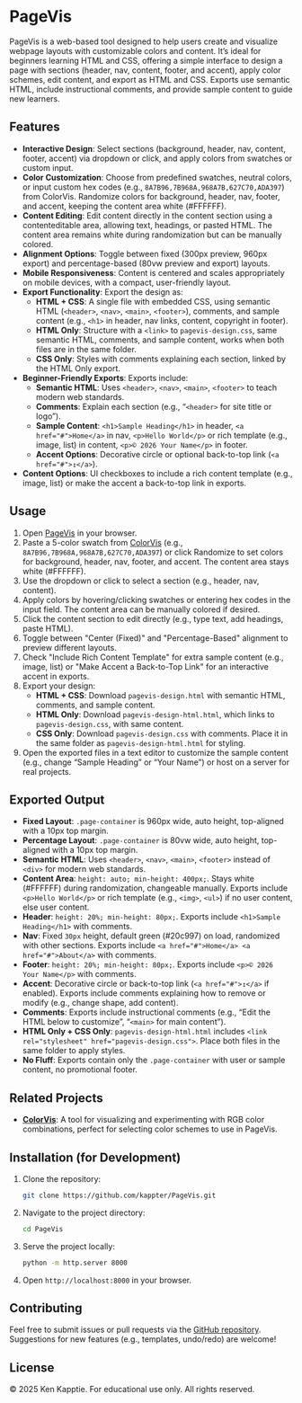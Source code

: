 # PageVis

PageVis is a web-based tool designed to help users create and visualize webpage layouts with customizable colors and content. It’s ideal for beginners learning HTML and CSS, offering a simple interface to design a page with sections (header, nav, content, footer, and accent), apply color schemes, edit content, and export as HTML and CSS. Exports use semantic HTML, include instructional comments, and provide sample content to guide new learners.

## Features
- **Interactive Design**: Select sections (background, header, nav, content, footer, accent) via dropdown or click, and apply colors from swatches or custom input.
- **Color Customization**: Choose from predefined swatches, neutral colors, or input custom hex codes (e.g., `8A7B96,7B968A,968A7B,627C70,ADA397`) from ColorVis. Randomize colors for background, header, nav, footer, and accent, keeping the content area white (#FFFFFF).
- **Content Editing**: Edit content directly in the content section using a contenteditable area, allowing text, headings, or pasted HTML. The content area remains white during randomization but can be manually colored.
- **Alignment Options**: Toggle between fixed (300px preview, 960px export) and percentage-based (80vw preview and export) layouts.
- **Mobile Responsiveness**: Content is centered and scales appropriately on mobile devices, with a compact, user-friendly layout.
- **Export Functionality**: Export the design as:
  - **HTML + CSS**: A single file with embedded CSS, using semantic HTML (`<header>`, `<nav>`, `<main>`, `<footer>`), comments, and sample content (e.g., `<h1>` in header, nav links, content, copyright in footer).
  - **HTML Only**: Structure with a `<link>` to `pagevis-design.css`, same semantic HTML, comments, and sample content, works when both files are in the same folder.
  - **CSS Only**: Styles with comments explaining each section, linked by the HTML Only export.
- **Beginner-Friendly Exports**: Exports include:
  - **Semantic HTML**: Uses `<header>`, `<nav>`, `<main>`, `<footer>` to teach modern web standards.
  - **Comments**: Explain each section (e.g., “`<header>` for site title or logo”).
  - **Sample Content**: `<h1>Sample Heading</h1>` in header, `<a href="#">Home</a>` in nav, `<p>Hello World</p>` or rich template (e.g., image, list) in content, `<p>© 2026 Your Name</p>` in footer.
  - **Accent Options**: Decorative circle or optional back-to-top link (`<a href="#">↥</a>`).
- **Content Options**: UI checkboxes to include a rich content template (e.g., image, list) or make the accent a back-to-top link in exports.

## Usage
1. Open [PageVis](https://kappter.github.io/PageVis/) in your browser.
2. Paste a 5-color swatch from [ColorVis](https://kappter.github.io/rgbcolorvis/) (e.g., `8A7B96,7B968A,968A7B,627C70,ADA397`) or click Randomize to set colors for background, header, nav, footer, and accent. The content area stays white (#FFFFFF).
3. Use the dropdown or click to select a section (e.g., header, nav, content).
4. Apply colors by hovering/clicking swatches or entering hex codes in the input field. The content area can be manually colored if desired.
5. Click the content section to edit directly (e.g., type text, add headings, paste HTML).
6. Toggle between "Center (Fixed)" and "Percentage-Based" alignment to preview different layouts.
7. Check "Include Rich Content Template" for extra sample content (e.g., image, list) or "Make Accent a Back-to-Top Link" for an interactive accent in exports.
8. Export your design:
   - **HTML + CSS**: Download `pagevis-design.html` with semantic HTML, comments, and sample content.
   - **HTML Only**: Download `pagevis-design-html.html`, which links to `pagevis-design.css`, with same content.
   - **CSS Only**: Download `pagevis-design.css` with comments. Place it in the same folder as `pagevis-design-html.html` for styling.
9. Open the exported files in a text editor to customize the sample content (e.g., change “Sample Heading” or “Your Name”) or host on a server for real projects.

## Exported Output
- **Fixed Layout**: `.page-container` is 960px wide, auto height, top-aligned with a 10px top margin.
- **Percentage Layout**: `.page-container` is 80vw wide, auto height, top-aligned with a 10px top margin.
- **Semantic HTML**: Uses `<header>`, `<nav>`, `<main>`, `<footer>` instead of `<div>` for modern web standards.
- **Content Area**: `height: auto; min-height: 400px;`. Stays white (#FFFFFF) during randomization, changeable manually. Exports include `<p>Hello World</p>` or rich template (e.g., `<img>`, `<ul>`) if no user content, else user content.
- **Header**: `height: 20%; min-height: 80px;`. Exports include `<h1>Sample Heading</h1>` with comments.
- **Nav**: Fixed `30px` height, default green (#20c997) on load, randomized with other sections. Exports include `<a href="#">Home</a> <a href="#">About</a>` with comments.
- **Footer**: `height: 20%; min-height: 80px;`. Exports include `<p>© 2026 Your Name</p>` with comments.
- **Accent**: Decorative circle or back-to-top link (`<a href="#">↥</a>` if enabled). Exports include comments explaining how to remove or modify (e.g., change shape, add content).
- **Comments**: Exports include instructional comments (e.g., “Edit the HTML below to customize”, “`<main>` for main content”).
- **HTML Only + CSS Only**: `pagevis-design-html.html` includes `<link rel="stylesheet" href="pagevis-design.css">`. Place both files in the same folder to apply styles.
- **No Fluff**: Exports contain only the `.page-container` with user or sample content, no promotional footer.

## Related Projects
- **[ColorVis](https://kappter.github.io/rgbcolorvis/)**: A tool for visualizing and experimenting with RGB color combinations, perfect for selecting color schemes to use in PageVis.

## Installation (for Development)
1. Clone the repository:
   ```bash
   git clone https://github.com/kappter/PageVis.git
   ```
2. Navigate to the project directory:
   ```bash
   cd PageVis
   ```
3. Serve the project locally:
   ```bash
   python -m http.server 8000
   ```
4. Open `http://localhost:8000` in your browser.

## Contributing
Feel free to submit issues or pull requests via the [GitHub repository](https://github.com/kappter/PageVis). Suggestions for new features (e.g., templates, undo/redo) are welcome!

## License
© 2025 Ken Kapptie. For educational use only. All rights reserved.